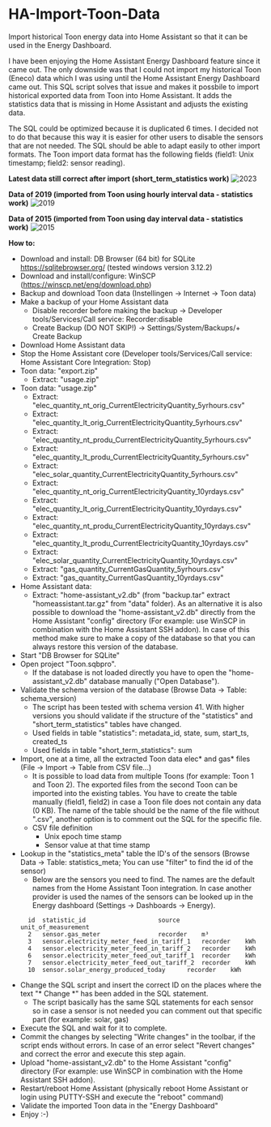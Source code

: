 # HA-Import-Toon-Data
Import historical Toon energy data into Home Assistant so that it can be used in the Energy Dashboard.

I have been enjoying the Home Assistant Energy Dashboard feature since it came out. The only downside was that I could not import my historical Toon (Eneco) data which I was using until the Home Assistant Energy Dashboard came out. This SQL script solves that issue and makes it possbile to import historical exported data from Toon into Home Assistant. It adds the statistics data that is missing in Home Assistant and adjusts the existing data.

The SQL could be optimized because it is duplicated 6 times. I decided not to do that because this way it is easier for other users to disable the sensors that are not needed. The SQL should be able to adapt easily to other import formats. The Toon import data format has the following fields (field1: Unix timestamp; field2: sensor reading). 

**Latest data still correct after import (short_term_statistics work)**
![2023](https://user-images.githubusercontent.com/10108665/230038379-8d20d264-c49e-4c98-b1f6-241942306886.JPG)

**Data of 2019 (imported from Toon using hourly interval data - statistics work)**
![2019](https://user-images.githubusercontent.com/10108665/230038399-61886f6c-ba39-4343-8b96-0fb779b39ba2.JPG)

**Data of 2015 (imported from Toon using day interval data - statistics work)**
![2015](https://user-images.githubusercontent.com/10108665/230038421-3833847a-79a4-40a2-8937-2b5f2ae3f3cc.JPG)


**How to:**
- Download and install: DB Browser (64 bit) for SQLite https://sqlitebrowser.org/ (tested windows version 3.12.2)
- Download and install/configure: WinSCP (https://winscp.net/eng/download.php)
- Backup and download Toon data  (Instellingen -> Internet -> Toon data)
- Make a backup of your Home Assistant data
	- Disable recorder before making the backup -> Developer tools/Services/Call service: Recorder:disable
 	- Create Backup (DO NOT SKIP!) -> Settings/System/Backups/+ Create Backup
- Download Home Assistant data
- Stop the Home Assistant core (Developer tools/Services/Call service: Home Assistant Core Integration: Stop)
- Toon data: "export.zip"
	- Extract: "usage.zip"
- Toon data: "usage.zip"
	- Extract: "elec_quantity_nt_orig_CurrentElectricityQuantity_5yrhours.csv"
 	- Extract: "elec_quantity_lt_orig_CurrentElectricityQuantity_5yrhours.csv"
	- Extract: "elec_quantity_nt_produ_CurrentElectricityQuantity_5yrhours.csv"
	- Extract: "elec_quantity_lt_produ_CurrentElectricityQuantity_5yrhours.csv"
	- Extract: "elec_solar_quantity_CurrentElectricityQuantity_5yrhours.csv"
	- Extract: "elec_quantity_nt_orig_CurrentElectricityQuantity_10yrdays.csv"
	- Extract: "elec_quantity_lt_orig_CurrentElectricityQuantity_10yrdays.csv"
	- Extract: "elec_quantity_nt_produ_CurrentElectricityQuantity_10yrdays.csv"
	- Extract: "elec_quantity_lt_produ_CurrentElectricityQuantity_10yrdays.csv"
	- Extract: "elec_solar_quantity_CurrentElectricityQuantity_10yrdays.csv"
	- Extract: "gas_quantity_CurrentGasQuantity_5yrhours.csv"
	- Extract: "gas_quantity_CurrentGasQuantity_10yrdays.csv"
- Home Assistant data: 
	- Extract: "home-assistant_v2.db" (from "backup.tar" extract "homeassistant.tar.gz" from "data" folder). As an alternative it is also possible to download the "home-assistant_v2.db" directly from the Home Assistant "config" directory (For example: use WinSCP in combination with the Home Assistant SSH addon). In case of this method make sure to make a copy of the database so that you can always restore this version of the database.
- Start "DB Browser for SQLite"
- Open project "Toon.sqbpro".
	- If the database is not loaded directly you have to open the "home-assistant_v2.db" database manually ("Open Database").
- Validate the schema version of the database (Browse Data -> Table: schema_version)
	- The script has been tested with schema version 41. With higher versions you should validate if the structure of the "statistics" and "short_term_statistics" tables have changed.
	- Used fields in table "statistics": metadata_id, state, sum, start_ts, created_ts
	- Used fields in table "short_term_statistics": sum 
- Import, one at a time, all the extracted Toon data elec* and gas* files (File -> Import -> Table from CSV file...)
  	- It is possible to load data from multiple Toons (for example: Toon 1 and Toon 2). The exported files from the second Toon can be imported into the existing tables. You have to create the table manually (field1, field2) in case a Toon file does not contain any data (0 KB). The name of the table should be the name of the file without ".csv", another option is to comment out the SQL for the specific file.
	- CSV file definition
		- Unix epoch time stamp
		- Sensor value at that time stamp
- Lookup in the "statistics_meta" table the ID's of the sensors (Browse Data -> Table: statistics_meta; You can use "filter" to find the id of the sensor)
	- Below are the sensors you need to find. The names are the default names from the Home Assistant Toon integration. In case another provider is used the names of the sensors can be looked up in the Energy dashboard (Settings -> Dashboards -> Energy).
  ```
	id	statistic_id					source		unit_of_measurement
	2	sensor.gas_meter				recorder	m³
	3	sensor.electricity_meter_feed_in_tariff_1	recorder	kWh
	4	sensor.electricity_meter_feed_in_tariff_2	recorder	kWh
	6	sensor.electricity_meter_feed_out_tariff_1	recorder	kWh
	7	sensor.electricity_meter_feed_out_tariff_2	recorder	kWh
	10	sensor.solar_energy_produced_today		recorder	kWh
- Change the SQL script and insert the correct ID on the places where the text "* Change *" has been added in the SQL statement.
	- The script basically has the same SQL statements for each sensor so in case a sensor is not needed you can comment out that specific part (for example: solar, gas)
- Execute the SQL and wait for it to complete.
- Commit the changes by selecting "Write changes" in the toolbar, if the script ends without errors. In case of an error select "Revert changes" and correct the error and execute this step again.
- Upload "home-assistant_v2.db" to the Home Assistant "config" directory (For example: use WinSCP in combination with the Home Assistant SSH addon). 
- Restart/reboot Home Assistant (physically reboot Home Assistant or login using PUTTY-SSH and execute the "reboot" command)
- Validate the imported Toon data in the "Energy Dashboard"
- Enjoy :-)
